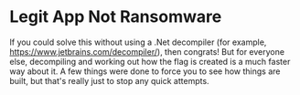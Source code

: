 Legit App Not Ransomware
============

If you could solve this without using a .Net decompiler (for example, https://www.jetbrains.com/decompiler/), then congrats! But for everyone else, decompiling and working out how the flag is created is a much faster way about it. A few things were done to force you to see how things are built, but that's really just to stop any quick attempts.
